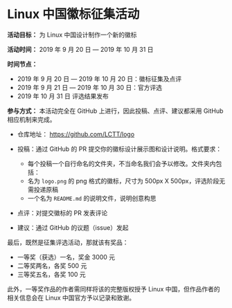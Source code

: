 Linux 中国徽标征集活动
======

**活动目标：** 为 Linux 中国设计制作一个新的徽标

**活动时间：** 2019 年 9 月 20 日 — 2019 年 10 月 31 日

**时间节点：**

- 2019 年 9 月 20 日 — 2019 年 10 月 20 日：徽标征集及点评
- 2019 年 9 月 21 日 — 2019 年 10 月 30 日：官方评选
- 2019 年 10 月 31 日 评选结果发布

**参与方式：** 本活动完全在 GitHub 上进行，因此投稿、点评、建议都采用 GitHub 相应机制来完成。

- 仓库地址： https://github.com/LCTT/logo

- 投稿：通过 GitHub 的 PR 提交你的徽标设计展示图和设计说明。格式要求：
  - 每个投稿一个自行命名的文件夹，不当命名我们会予以修改。文件夹内包括：
  - 名为 `logo.png` 的 png 格式的徽标，尺寸为 500px X 500px，评选阶段无需投递原稿
  - 一个名为 `README.md` 的说明文件，说明创意构思
- 点评：对提交徽标的 PR 发表评论
- 建议：通过 GitHub 的议题（issue）发起

最后，既然是征集评选活动，那就该有奖品：

- 一等奖（获选）一名，奖金 3000 元
- 二等奖两名，各奖 500 元
- 三等奖五名，各奖 100 元

此外，一等奖作品的作者需同样将该的完整版权授予 Linux 中国，但作品作者的相关信息会在 Linux 中国官方予以记录和致谢。

